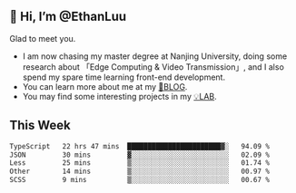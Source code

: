 ## 👋 Hi, I’m @EthanLuu

Glad to meet you.

- I am now chasing my master degree at Nanjing University, doing some research about 「Edge Computing & Video Transmission」, and I also spend my spare time learning front-end development.
- You can learn more about me at my [📝BLOG](https://blog.ethanloo.cn).
- You may find some interesting projects in my [💡LAB](https://lab.ethanloo.cn).

## This Week
<!--START_SECTION:waka-->

```txt
TypeScript   22 hrs 47 mins  ███████████████████████▓░   94.09 %
JSON         30 mins         ▓░░░░░░░░░░░░░░░░░░░░░░░░   02.09 %
Less         25 mins         ▒░░░░░░░░░░░░░░░░░░░░░░░░   01.74 %
Other        14 mins         ▒░░░░░░░░░░░░░░░░░░░░░░░░   00.97 %
SCSS         9 mins          ▒░░░░░░░░░░░░░░░░░░░░░░░░   00.67 %
```

<!--END_SECTION:waka-->
